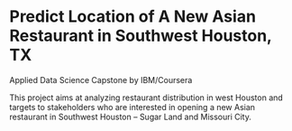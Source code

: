 # Predict Location of A New Asian Restaurant in Southwest Houston, TX
Applied Data Science Capstone by IBM/Coursera

This project aims at analyzing restaurant distribution in west Houston and targets to stakeholders who are interested in opening a new Asian restaurant in Southwest Houston – Sugar Land and Missouri City.
